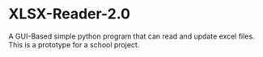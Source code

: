 # XLSX-Reader-2.0
A GUI-Based simple python program that can read and update excel files. This is a prototype for a school project.
